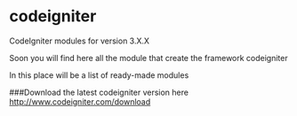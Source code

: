 # codeigniter
CodeIgniter modules for version 3.X.X

Soon you will find here all the module that create the framework codeigniter

In this place will be a list of ready-made modules

###Download the latest codeigniter version here 
http://www.codeigniter.com/download
